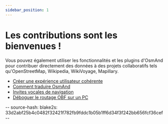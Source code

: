 ```yaml
---
sidebar_position: 1
---
```


# Les contributions sont les bienvenues !

Vous pouvez également utiliser les fonctionnalités et les plugins d'OsmAnd pour contribuer directement des données à des projets collaboratifs tels qu'OpenStreetMap, Wikipedia, WikiVoyage, Mapillary.

* [Créer une expérience utilisateur cohérente](./creating-consistent-ux.md)
* [Comment traduire OsmAnd](./translating-osmand.md)
* [Invites vocales de navigation](./voice-prompts.md)
* [Déboguer le routage OBF sur un PC](./debug-obf-routing-on-pc.md)

-- source-hash: blake2s: 33d2abf25b4c0482f32421f782fb9fddc1b05b1ff6d34f3f242bb656fcf36cef --
